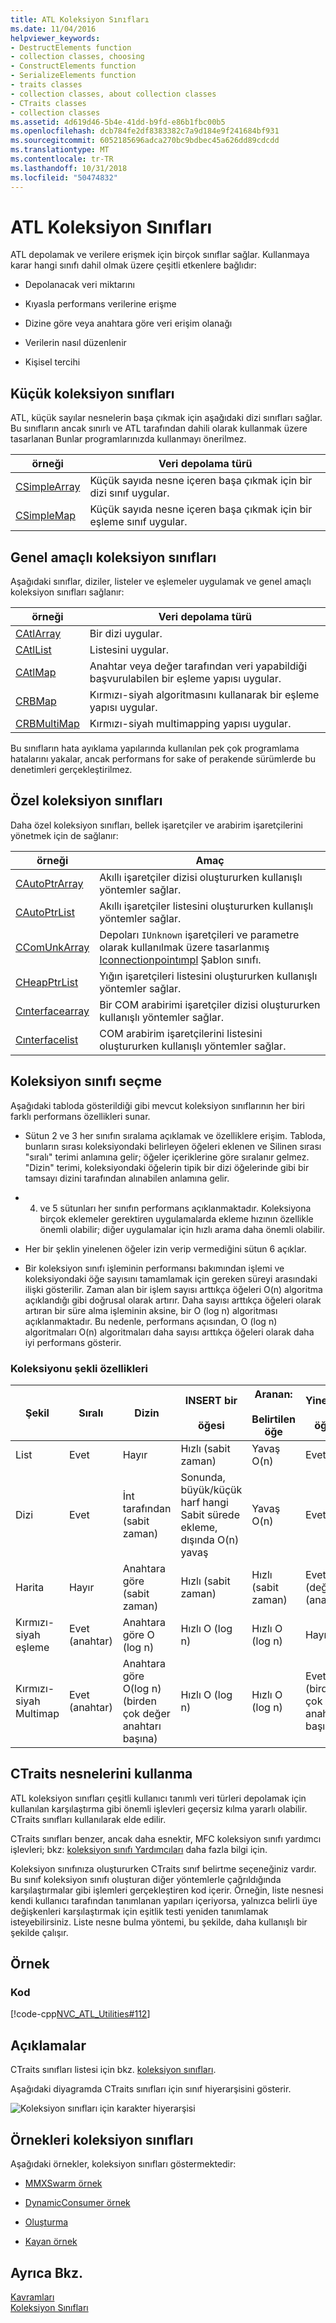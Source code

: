 ```yaml
---
title: ATL Koleksiyon Sınıfları
ms.date: 11/04/2016
helpviewer_keywords:
- DestructElements function
- collection classes, choosing
- ConstructElements function
- SerializeElements function
- traits classes
- collection classes, about collection classes
- CTraits classes
- collection classes
ms.assetid: 4d619d46-5b4e-41dd-b9fd-e86b1fbc00b5
ms.openlocfilehash: dcb784fe2df8383382c7a9d184e9f241684bf931
ms.sourcegitcommit: 6052185696adca270bc9bdbec45a626dd89cdcdd
ms.translationtype: MT
ms.contentlocale: tr-TR
ms.lasthandoff: 10/31/2018
ms.locfileid: "50474832"
---
```

# <a name="atl-collection-classes"></a>ATL Koleksiyon Sınıfları

ATL depolamak ve verilere erişmek için birçok sınıflar sağlar. Kullanmaya karar hangi sınıfı dahil olmak üzere çeşitli etkenlere bağlıdır:

- Depolanacak veri miktarını

- Kıyasla performans verilerine erişme

- Dizine göre veya anahtara göre veri erişim olanağı

- Verilerin nasıl düzenlenir

- Kişisel tercihi

## <a name="small-collection-classes"></a>Küçük koleksiyon sınıfları

ATL, küçük sayılar nesnelerin başa çıkmak için aşağıdaki dizi sınıfları sağlar. Bu sınıfların ancak sınırlı ve ATL tarafından dahili olarak kullanmak üzere tasarlanan Bunlar programlarınızda kullanmayı önerilmez.

|örneği|Veri depolama türü|
|-----------|--------------------------|
|[CSimpleArray](../atl/reference/csimplearray-class.md)|Küçük sayıda nesne içeren başa çıkmak için bir dizi sınıf uygular.|
|[CSimpleMap](../atl/reference/csimplemap-class.md)|Küçük sayıda nesne içeren başa çıkmak için bir eşleme sınıf uygular.|

## <a name="general-purpose-collection-classes"></a>Genel amaçlı koleksiyon sınıfları

Aşağıdaki sınıflar, diziler, listeler ve eşlemeler uygulamak ve genel amaçlı koleksiyon sınıfları sağlanır:

|örneği|Veri depolama türü|
|-----------|--------------------------|
|[CAtlArray](../atl/reference/catlarray-class.md)|Bir dizi uygular.|
|[CAtlList](../atl/reference/catllist-class.md)|Listesini uygular.|
|[CAtlMap](../atl/reference/catlmap-class.md)|Anahtar veya değer tarafından veri yapabildiği başvurulabilen bir eşleme yapısı uygular.|
|[CRBMap](../atl/reference/crbmap-class.md)|Kırmızı-siyah algoritmasını kullanarak bir eşleme yapısı uygular.|
|[CRBMultiMap](../atl/reference/crbmultimap-class.md)|Kırmızı-siyah multimapping yapısı uygular.|

Bu sınıfların hata ayıklama yapılarında kullanılan pek çok programlama hatalarını yakalar, ancak performans for sake of perakende sürümlerde bu denetimleri gerçekleştirilmez.

## <a name="specialized-collection-classes"></a>Özel koleksiyon sınıfları

Daha özel koleksiyon sınıfları, bellek işaretçiler ve arabirim işaretçilerini yönetmek için de sağlanır:

|örneği|Amaç|
|-----------|-------------|
|[CAutoPtrArray](../atl/reference/cautoptrarray-class.md)|Akıllı işaretçiler dizisi oluştururken kullanışlı yöntemler sağlar.|
|[CAutoPtrList](../atl/reference/cautoptrlist-class.md)|Akıllı işaretçiler listesini oluştururken kullanışlı yöntemler sağlar.|
|[CComUnkArray](../atl/reference/ccomunkarray-class.md)|Depoları `IUnknown` işaretçileri ve parametre olarak kullanılmak üzere tasarlanmış [Iconnectionpointımpl](../atl/reference/iconnectionpointimpl-class.md) Şablon sınıfı.|
|[CHeapPtrList](../atl/reference/cheapptrlist-class.md)|Yığın işaretçileri listesini oluştururken kullanışlı yöntemler sağlar.|
|[Cınterfacearray](../atl/reference/cinterfacearray-class.md)|Bir COM arabirimi işaretçiler dizisi oluştururken kullanışlı yöntemler sağlar.|
|[Cınterfacelist](../atl/reference/cinterfacelist-class.md)|COM arabirim işaretçilerini listesini oluştururken kullanışlı yöntemler sağlar.|

## <a name="choosing-a-collection-class"></a>Koleksiyon sınıfı seçme

Aşağıdaki tabloda gösterildiği gibi mevcut koleksiyon sınıflarının her biri farklı performans özellikleri sunar.

- Sütun 2 ve 3 her sınıfın sıralama açıklamak ve özelliklere erişim. Tabloda, bunların sırası koleksiyondaki belirleyen öğeleri eklenen ve Silinen sırası "sıralı" terimi anlamına gelir; öğeler içeriklerine göre sıralanır gelmez. "Dizin" terimi, koleksiyondaki öğelerin tipik bir dizi öğelerinde gibi bir tamsayı dizini tarafından alınabilen anlamına gelir.

- 4. ve 5 sütunları her sınıfın performans açıklanmaktadır. Koleksiyona birçok eklemeler gerektiren uygulamalarda ekleme hızının özellikle önemli olabilir; diğer uygulamalar için hızlı arama daha önemli olabilir.

- Her bir şeklin yinelenen öğeler izin verip vermediğini sütun 6 açıklar.

- Bir koleksiyon sınıfı işleminin performansı bakımından işlemi ve koleksiyondaki öğe sayısını tamamlamak için gereken süreyi arasındaki ilişki gösterilir. Zaman alan bir işlem sayısı arttıkça öğeleri O(n) algoritma açıklandığı gibi doğrusal olarak artırır. Daha sayısı arttıkça öğeleri olarak artıran bir süre alma işleminin aksine, bir O (log n) algoritması açıklanmaktadır. Bu nedenle, performans açısından, O (log n) algoritmaları O(n) algoritmaları daha sayısı arttıkça öğeleri olarak daha iyi performans gösterir.

### <a name="collection-shape-features"></a>Koleksiyonu şekli özellikleri

|Şekil|Sıralı|Dizin|INSERT bir<br /><br /> öğesi|Aranan:<br /><br /> Belirtilen öğe|Yinelenen<br /><br /> öğeler|
|-----------|--------------|--------------|---------------------------|--------------------------------------|-----------------------------|
|List|Evet|Hayır|Hızlı (sabit zaman)|Yavaş O(n)|Evet|
|Dizi|Evet|İnt tarafından (sabit zaman)|Sonunda, büyük/küçük harf hangi Sabit sürede ekleme, dışında O(n) yavaş|Yavaş O(n)|Evet|
|Harita|Hayır|Anahtara göre (sabit zaman)|Hızlı (sabit zaman)|Hızlı (sabit zaman)|Evet (değerler) (anahtar)|
|Kırmızı-siyah eşleme|Evet (anahtar)|Anahtara göre O (log n)|Hızlı O (log n)|Hızlı O (log n)|Hayır|
|Kırmızı-siyah Multimap|Evet (anahtar)|Anahtara göre O(log n) (birden çok değer anahtarı başına)|Hızlı O (log n)|Hızlı O (log n)|Evet (birden çok değer anahtarı başına)|

## <a name="using-ctraits-objects"></a>CTraits nesnelerini kullanma

ATL koleksiyon sınıfları çeşitli kullanıcı tanımlı veri türleri depolamak için kullanılan karşılaştırma gibi önemli işlevleri geçersiz kılma yararlı olabilir. CTraits sınıfları kullanılarak elde edilir.

CTraits sınıfları benzer, ancak daha esnektir, MFC koleksiyon sınıfı yardımcı işlevleri; bkz: [koleksiyon sınıfı Yardımcıları](../mfc/reference/collection-class-helpers.md) daha fazla bilgi için.

Koleksiyon sınıfınıza oluştururken CTraits sınıf belirtme seçeneğiniz vardır. Bu sınıf koleksiyon sınıfı oluşturan diğer yöntemlerle çağrıldığında karşılaştırmalar gibi işlemleri gerçekleştiren kod içerir. Örneğin, liste nesnesi kendi kullanıcı tarafından tanımlanan yapıları içeriyorsa, yalnızca belirli üye değişkenleri karşılaştırmak için eşitlik testi yeniden tanımlamak isteyebilirsiniz. Liste nesne bulma yöntemi, bu şekilde, daha kullanışlı bir şekilde çalışır.

## <a name="example"></a>Örnek

### <a name="code"></a>Kod

[!code-cpp[NVC_ATL_Utilities#112](../atl/codesnippet/cpp/atl-collection-classes_1.cpp)]

## <a name="comments"></a>Açıklamalar

CTraits sınıfları listesi için bkz. [koleksiyon sınıfları](../atl/collection-classes.md).

Aşağıdaki diyagramda CTraits sınıfları için sınıf hiyerarşisini gösterir.

![Koleksiyon sınıfları için karakter hiyerarşisi](../atl/media/vctraitscollectionclasseshierarchy.gif "vctraitscollectionclasseshierarchy")

## <a name="collection-classes-samples"></a>Örnekleri koleksiyon sınıfları

Aşağıdaki örnekler, koleksiyon sınıfları göstermektedir:

- [MMXSwarm örnek](../visual-cpp-samples.md)

- [DynamicConsumer örnek](../visual-cpp-samples.md)

- [Oluşturma](https://github.com/Microsoft/VCSamples/tree/master/VC2010Samples/ATL/OLEDB/Provider/UPDATEPV)

- [Kayan örnek](../visual-cpp-samples.md)

## <a name="see-also"></a>Ayrıca Bkz.

[Kavramları](../atl/active-template-library-atl-concepts.md)<br/>
[Koleksiyon Sınıfları](../atl/collection-classes.md)

